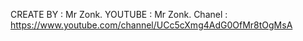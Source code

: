 CREATE BY :  Mr Zonk. YOUTUBE   : Mr Zonk.
Chanel    : https://www.youtube.com/channel/UCc5cXmg4AdG0OfMr8tOgMsA
